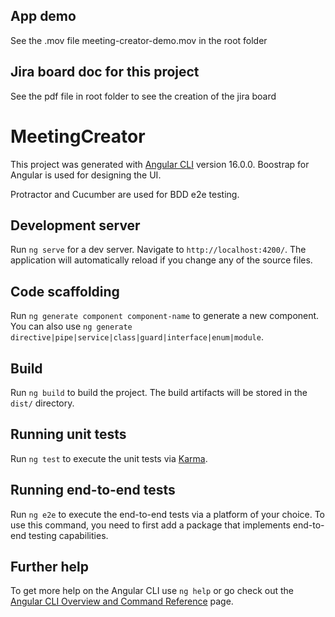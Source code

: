 ## App demo
See the .mov file meeting-creator-demo.mov in the root folder

## Jira board doc for this project
See the pdf file in root folder to see the creation of the jira board

# MeetingCreator

This project was generated with [Angular CLI](https://github.com/angular/angular-cli) version 16.0.0.
Boostrap for Angular is used for designing the UI.

Protractor and Cucumber are used for BDD e2e testing.

## Development server

Run `ng serve` for a dev server. Navigate to `http://localhost:4200/`. The application will automatically reload if you change any of the source files.

## Code scaffolding

Run `ng generate component component-name` to generate a new component. You can also use `ng generate directive|pipe|service|class|guard|interface|enum|module`.

## Build

Run `ng build` to build the project. The build artifacts will be stored in the `dist/` directory.

## Running unit tests

Run `ng test` to execute the unit tests via [Karma](https://karma-runner.github.io).

## Running end-to-end tests

Run `ng e2e` to execute the end-to-end tests via a platform of your choice. To use this command, you need to first add a package that implements end-to-end testing capabilities.

## Further help

To get more help on the Angular CLI use `ng help` or go check out the [Angular CLI Overview and Command Reference](https://angular.io/cli) page.
